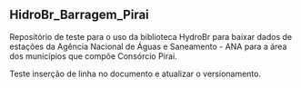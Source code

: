 ## HidroBr_Barragem_Pirai
 
 Reposítório de teste para o uso da biblioteca HydroBr para baixar dados de estações da Agência Nacional de Águas e Saneamento - ANA para a área dos municípios que compõe Consórcio Pirai.

Teste inserção de linha no documento e atualizar o versionamento.
